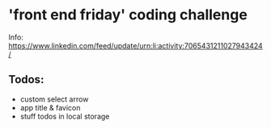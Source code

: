 # 'front end friday' coding challenge

Info: https://www.linkedin.com/feed/update/urn:li:activity:7065431211027943424/

## Todos:

- custom select arrow
- app title & favicon
- stuff todos in local storage
